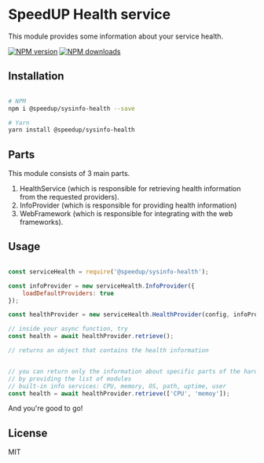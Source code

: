# SpeedUP Health service

This module provides some information about your service health.

[![NPM version][npm-image]][npm-url]
[![NPM downloads][downloads-image]][downloads-url]

## Installation

```sh

# NPM
npm i @speedup/sysinfo-health --save

# Yarn
yarn install @speedup/sysinfo-health

```

## Parts

This module consists of 3 main parts.

1. HealthService (which is responsible for retrieving health information from the requested providers).
2. InfoProvider (which is responsible for providing health information)
3. WebFramework (which is responsible for integrating with the web frameworks).

## Usage

```js

const serviceHealth = require('@speedup/sysinfo-health');

const infoProvider = new serviceHealth.InfoProvider({
    loadDefaultProviders: true
});

const healthProvider = new serviceHealth.HealthProvider(config, infoProvider);

// inside your async function, try
const health = await healthProvider.retrieve();

// returns an object that contains the health information


// you can return only the information about specific parts of the hardware/software
// by providing the list of modules
// built-in info services: CPU, memory, OS, path, uptime, user
const health = await healthProvider.retrieve(['CPU', 'memoy']);

```

And you're good to go!

## License

MIT

[npm-image]: https://img.shields.io/npm/v/@speedup/sysinfo-health.svg?color=orange
[npm-url]: https://npmjs.org/package/@speedup/sysinfo-health
[downloads-image]: https://img.shields.io/npm/dt/@speedup/sysinfo-health.svg
[downloads-url]: https://npmjs.org/package/@speedup/sysinfo-health